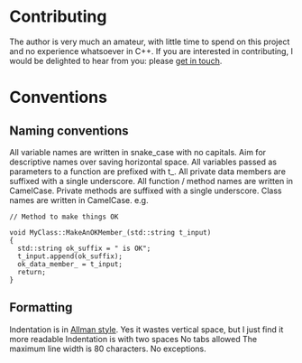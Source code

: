 # Contributing

The author is very much an amateur, with little time to spend on this project and no experience whatsoever in C++. If you are interested in contributing, I would be delighted to hear from you: please [get in touch](Allan.Cameron@nhs.net).

# Conventions

## Naming conventions
All variable names are written in snake_case with no capitals.
Aim for descriptive names over saving horizontal space.
All variables passed as parameters to a function are prefixed with t_.
All private data members are suffixed with a single underscore.
All function / method names are written in CamelCase.
Private methods are suffixed with a single underscore.
Class names are written in CamelCase.
e.g.
```
// Method to make things OK

void MyClass::MakeAnOKMember_(std::string t_input)
{
  std::string ok_suffix = " is OK";
  t_input.append(ok_suffix);
  ok_data_member_ = t_input;
  return;
}
```


## Formatting
Indentation is in [Allman style](https://en.wikipedia.org/wiki/Indentation_style#Allman_style). Yes it wastes vertical space, but I just find it more readable
Indentation is with two spaces
No tabs allowed
The maximum line width is 80 characters. No exceptions.
